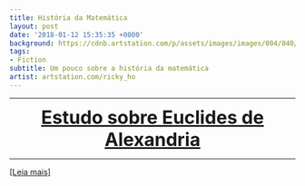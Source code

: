 ```yaml
---
title: História da Matemática
layout: post
date: '2018-01-12 15:35:35 +0000'
background: https://cdnb.artstation.com/p/assets/images/images/004/040/769/large/ricky-ho-zombie-alley.jpg?1479754248
tags:
- Fiction
subtitle: Um pouco sobre a história da matemática
artist: artstation.com/ricky_ho
---
```


***

<center><font size="6" color="#76asaf">
<a href="/posts/27-08-2019/post1">
<b>Estudo sobre Euclides de Alexandria</b>
</a></font></center>

***

[[Leia mais]](/posts/27-08-2019/post1)